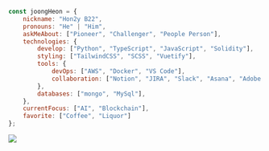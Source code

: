 ```javascript
const joongHeon = {
    nickname: "Hon2y B22",
    pronouns: "He" | "Him",
    askMeAbout: ["Pioneer", "Challenger", "People Person"],
    technologies: {
        develop: ["Python", "TypeScript", "JavaScript", "Solidity"],
        styling: ["TailwindCSS", "SCSS", "Vuetify"],
        tools: {
            devOps: ["AWS", "Docker", "VS Code"],
            collaboration: ["Notion", "JIRA", "Slack", "Asana", "Adobe XD"],
        },
        databases: ["mongo", "MySql"],
    },
    currentFocus: ["AI", "Blockchain"],
    favorite: ["Coffee", "Liquor"]
};
```
<a href="https://myhoneyhouse.tistory.com" target="_blank"><img src="https://img.shields.io/badge/HoneyComb-000000?style=social&logo=tistory"/></a><br>
